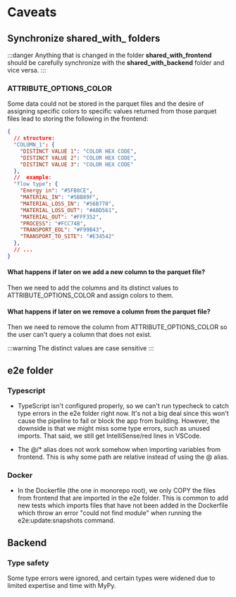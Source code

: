 # Caveats

## Synchronize shared_with_ folders

:::danger
Anything that is changed in the folder **shared_with_frontend** should be carefully synchronize with the **shared_with_backend** folder and vice versa.
:::

### ATTRIBUTE_OPTIONS_COLOR

Some data could not be stored in the parquet files and the desire of assigning specific colors to specific values returned from those parquet files lead to storing the following in the frontend:

```json
{
  // structure:
  "COLUMN_1": {
    "DISTINCT VALUE 1": "COLOR HEX CODE",
    "DISTINCT VALUE 2": "COLOR HEX CODE",
    "DISTINCT VALUE 3": "COLOR HEX CODE"
  },
  //  example:
  "flow type": {
    "Energy in": "#5FB8CE",
    "MATERIAL_IN": "#5BB89F",
    "MATERIAL_LOSS_IN": "#56B770",
    "MATERIAL_LOSS_OUT": "#ABD561",
    "MATERIAL_OUT": "#FFF352",
    "PROCESS": "#FCC74B",
    "TRANSPORT_EOL": "#F99B43",
    "TRANSPORT_TO_SITE": "#E34542"
  },
  // ...
}
```

#### What happens if later on we add a new column to the parquet file?

Then we need to add the columns and its distinct values to ATTRIBUTE_OPTIONS_COLOR and assign colors to them.

#### What happens if later on we remove a column from the parquet file?
Then we need to remove the column from ATTRIBUTE_OPTIONS_COLOR so the user can't query a column that does not exist.

:::warning
The distinct values are case sensitive
:::

## e2e folder

### Typescript

- TypeScript isn't configured properly, so we can't run typecheck to catch type errors in the e2e folder right now. It's not a big deal since this won't cause the pipeline to fail or block the app from building. However, the downside is that we might miss some type errors, such as unused imports.
That said, we still get IntelliSense/red lines in VSCode.

- The @/* alias does not work somehow when importing variables from frontend. This is why some path are relative instead of using the @ alias.

### Docker

- In the Dockerfile (the one in monorepo root), we only COPY the files from frontend that are imported in the e2e folder. This is common to add new tests which imports files that have not been added in the Dockerfile which throw an error "could not find module" when running the e2e:update:snapshots command.

## Backend

### Type safety

Some type errors were ignored, and certain types were widened due to limited expertise and time with MyPy.
